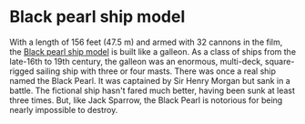 # Black pearl ship model
With a length of 156 feet (47.5 m) and armed with 32 cannons in the film, the [Black pearl ship model](https://omhusa.com/productsdetails.asp?item=T305) is built like a galleon. As a class of ships from the late-16th to 19th century, the galleon was an enormous, multi-deck, square-rigged sailing ship with three or four masts. There was once a real ship named the Black Pearl. It was captained by Sir Henry Morgan but sank in a battle. The fictional ship hasn't fared much better, having been sunk at least three times. But, like Jack Sparrow, the Black Pearl is notorious for being nearly impossible to destroy. 
